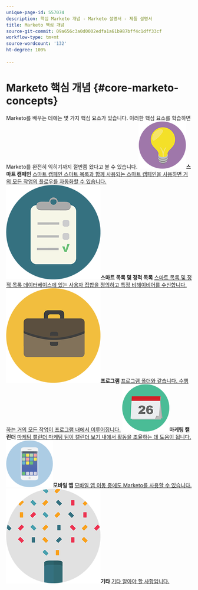 ```yaml
---
unique-page-id: 557074
description: 핵심 Marketo 개념 - Marketo 설명서 - 제품 설명서
title: Marketo 핵심 개념
source-git-commit: 09a656c3a0d0002edfa1a61b987bff4c1dff33cf
workflow-type: tm+mt
source-wordcount: '132'
ht-degree: 100%

---
```



# Marketo 핵심 개념 {#core-marketo-concepts}

Marketo를 배우는 데에는 몇 가지 핵심 요소가 있습니다. 이러한 핵심 요소를 학습하면 Marketo를 완전히 익히기까지 절반쯤 왔다고 볼 수 있습니다.
**![스마트 캠페인](assets/seo-01.png)스마트 캠페인** [스마트 캠페인 스마트 목록과 함께 사용되는 스마트 캠페인을 사용하면 거의 모든 작업의 플로우를 자동화할 수 있습니다.](https://docs.marketo.com/display/DOCS/Smart+Campaigns)     **![스마트 목록 및 정적 목록](assets/office-35.png)스마트 목록 및 정적 목록** [스마트 목록 및 정적 목록 데이터베이스에 있는 사용자 집합을 정의하고 특정 비헤이비어를 수신합니다.](https://docs.marketo.com/display/DOCS/Smart+Lists+and+Static+Lists)     **![프로그램](assets/office-02.png)프로그램** [프로그램 폴더와 같습니다. 수행하는 거의 모든 작업이 프로그램 내에서 이루어집니다.](https://docs.marketo.com/display/DOCS/Programs)     **![마케팅 캘린더](assets/office-10.png)마케팅 캘린더** [마케팅 캘린더 마케팅 팀이 캘린더 보기 내에서 활동을 조율하는 데 도움이 됩니다.](https://docs.marketo.com/display/DOCS/Marketing+Calendar)     **![모바일 앱](assets/mobile-apps.png)모바일 앱** [모바일 앱 이동 중에도 Marketo를 사용할 수 있습니다.](core-marketo-concepts/mobile-apps.md)     **![기타](assets/party-11.png)기타** [기타 알아야 할 사항입니다.](https://docs.marketo.com/display/DOCS/Miscellaneous)

